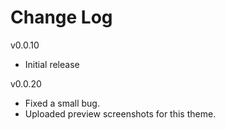 # Change Log

v0.0.10
- Initial release

v0.0.20
- Fixed a small bug.
- Uploaded preview screenshots for this theme.

